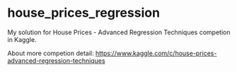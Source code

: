 # house_prices_regression
My solution for House Prices - Advanced Regression Techniques competion in Kaggle.

About more competion detail: https://www.kaggle.com/c/house-prices-advanced-regression-techniques
